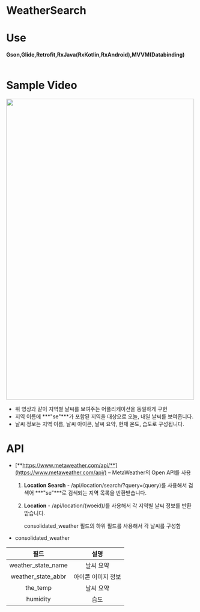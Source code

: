 # WeatherSearch  
# Use
**Gson,Glide,Retrofit,RxJava(RxKotlin,RxAndroid),MVVM(Databinding)**
<br/>
<br/>

# Sample Video
<img src="https://user-images.githubusercontent.com/39984656/62519003-b63a6a00-b865-11e9-97ac-89c80e9ce5db.gif" width="500" height="800" />


- 위 영상과 같이 지역별 날씨를 보여주는 어플리케이션을 동일하게 구현
- 지역 이름에 ***"se"***가 포함된 지역을 대상으로 오늘, 내일 날씨를 보여줍니다.
- 날씨 정보는 지역 이름, 날씨 아이콘, 날씨 요약, 현재 온도, 습도로 구성됩니다.    

# API  
- [**https://www.metaweather.com/api/**](https://www.metaweather.com/api/) – MetaWeather의 Open API를 사용
    1. **Location Search** - /api/location/search/?query=(query)를 사용해서 검색어 ***"se"***로 검색되는 지역 목록을 반환받습니다. 
    2. **Location** - /api/location/(woeid)/를 사용해서 각 지역별 날씨 정보를 반환받습니다.

        consolidated_weather 필드의 하위 필드를 사용해서 각 날씨를 구성함


* consolidated_weather  

| 필드 | 설명 | 
| :---: | :---: | 
| weather_state_name | 날씨 요약 |  
| weather_state_abbr | 아이콘 이미지 정보 |  
| the_temp | 날씨 요약 |  
| humidity | 습도 |  
